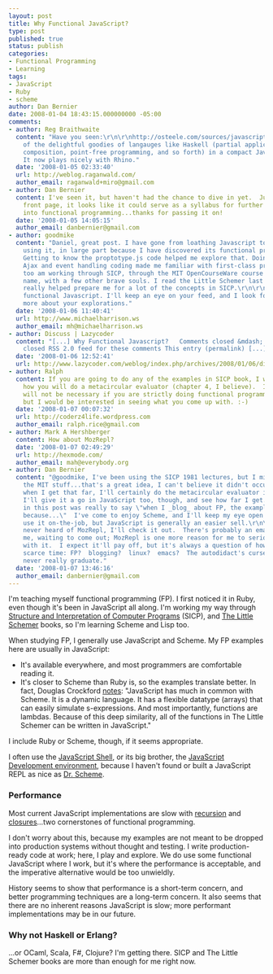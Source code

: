 ```yaml
---
layout: post
title: Why Functional JavaScript?
type: post
published: true
status: publish
categories:
- Functional Programming
- Learning
tags:
- JavaScript
- Ruby
- scheme
author: Dan Bernier
date: 2008-01-04 18:43:15.000000000 -05:00
comments:
- author: Reg Braithwaite
  content: "Have you seen:\r\n\r\nhttp://osteele.com/sources/javascript/functional/\r\n\r\nMany
    of the delightful goodies of langauges like Haskell (partial application, currying,
    composition, point-free programming, and so forth) in a compact Javascript library.
    It now plays nicely with Rhino."
  date: '2008-01-05 02:33:40'
  url: http://weblog.raganwald.com/
  author_email: raganwald+miro@gmail.com
- author: Dan Bernier
  content: I've seen it, but haven't had the chance to dive in yet.  Just from the
    front page, it looks like it could serve as a syllabus for further exploration
    into functional programming...thanks for passing it on!
  date: '2008-01-05 14:05:15'
  author_email: danbernier@gmail.com
- author: goodmike
  content: "Daniel, great post. I have gone from loathing Javascript to really enjoying
    using it, in large part because I have discovered its functional programming potential.
    Getting to know the proptotype.js code helped me explore that. Doing a lot of
    Ajax and event handling coding made me familiar with first-class procedures. \r\n\r\nI
    too am working through SICP, through the MIT OpenCourseWare course of the same
    name, with a few other brave souls. I read the Little Schemer last year, and it
    really helped prepare me for a lot of the concepts in SICP.\r\n\r\nGood luck with
    functional Javascript. I'll keep an eye on your feed, and I look forward to reading
    more about your explorations."
  date: '2008-01-06 11:40:41'
  url: http://www.michaelharrison.ws
  author_email: mh@michaelharrison.ws
- author: Discuss | Lazycoder
  content: "[...] Why Functional Javascript?   Comments closed &mdash; Trackbacks
    closed RSS 2.0 feed for these comments This entry (permalink) [...]"
  date: '2008-01-06 12:52:41'
  url: http://www.lazycoder.com/weblog/index.php/archives/2008/01/06/discuss/
- author: Ralph
  content: If you are going to do any of the examples in SICP book, I would be curious
    how you will do a metacircular evaluator (chapter 4, I believe).  I guess that
    will not be necessary if you are strictly doing functional programming in Javascript,
    but I would be interested in seeing what you come up with. :-)
  date: '2008-01-07 00:07:32'
  url: http://coderz4life.wordpress.com
  author_email: ralph.rice@gmail.com
- author: Mark A Hershberger
  content: How about MozRepl?
  date: '2008-01-07 02:49:29'
  url: http://hexmode.com/
  author_email: mah@everybody.org
- author: Dan Bernier
  content: "@goodmike, I've been using the SICP 1981 lectures, but I might check out
    the MIT stuff...that's a great idea, I can't believe it didn't occur to me.\r\n\r\n@Ralph,
    when I get that far, I'll certainly do the metacircular evaluator in Scheme.  Maybe
    I'll give it a go in JavaScript too, though, and see how far I get.  My point
    in this post was really to say \"when I _blog_ about FP, the examples are in JavaScript,
    because...\"  I've come to enjoy Scheme, and I'll keep my eye open for ways to
    use it on-the-job, but JavaScript is generally an easier sell.\r\n\r\n@Mark, I've
    never heard of MozRepl, I'll check it out.  There's probably an emacs hacker inside
    me, waiting to come out; MozRepl is one more reason for me to seriously sit down
    with it.  I expect it'll pay off, but it's always a question of how to use my
    scarce time: FP?  blogging?  linux?  emacs?  The autodidact's curse is that you
    never really graduate."
  date: '2008-01-07 13:46:16'
  author_email: danbernier@gmail.com
---
```


I'm teaching myself functional programming (FP).  I first noticed it in Ruby, even though it's been in JavaScript all along.  I'm working my way through [Structure and Interpretation of Computer Programs](http://mitpress.mit.edu/sicp/full-text/book/book.html) (SICP), and [The Little Schemer](http://www.ccs.neu.edu/home/matthias/BTLS/) books, so I'm learning Scheme and Lisp too.

When studying FP, I generally use JavaScript and Scheme.  My FP examples here are usually in JavaScript:

* It's available everywhere, and most programmers are comfortable reading it.
* It's closer to Scheme than Ruby is, so the examples translate better.  In fact, Douglas Crockford [notes](http://javascript.crockford.com/little.html):  "JavaScript has much in common with Scheme. It is a dynamic language. It has a flexible datatype (arrays) that can easily simulate s-expressions. And most importantly, functions are lambdas.  Because of this deep similarity, all of the functions in The Little Schemer can be written in JavaScript."

I include Ruby or Scheme, though, if it seems appropriate.

I often use the [JavaScript Shell](http://www.squarefree.com/shell/shell.html), or its big brother, the [JavaScript Development environment](http://www.squarefree.com/jsenv/), because I haven't found or built a JavaScript REPL as nice as [Dr. Scheme](http://www.plt-scheme.org/software/drscheme/).

### Performance


Most current JavaScript implementations are slow with [recursion](http://www.kirit.com/Recursive%20rights%20and%20wrongs) and [closures](http://blogs.msdn.com/ie/archive/2007/01/04/ie-jscript-performance-recommendations-part-3-javascript-code-inefficiencies.aspx)...two cornerstones of functional programming.

I don't worry about this, because my examples are not meant to be dropped into production systems without thought and testing.  I write production-ready code at work; here, I play and explore.  We do use some functional JavaScript where I work, but it's where the performance is acceptable, and the imperative alternative would be too unwieldly.

History seems to show that performance is a short-term concern, and better programming techniques are a long-term concern.  It also seems that there are no inherent reasons JavaScript is slow; more performant implementations may be in our future.

### Why not Haskell or Erlang?


...or OCaml, Scala, F#, Clojure?  I'm getting there.  SICP and The Little Schemer books are more than enough for me right now.

